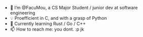 - 👋 I’m @FacuMou, a CS Major Student / junior dev at software engineering
- 💡 Proefficient in C, and with a grasp of Python
- 🌱 Currently learning Rust / Go / C++
- 📫 How to reach me: you dont. :p jk

<!---
FacuMou/FacuMou is a ✨ special ✨ repository because its `README.md` (this file) appears on your GitHub profile.
You can click the Preview link to take a look at your changes.
--->
